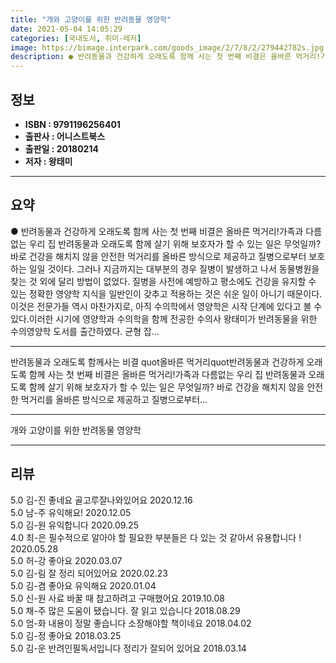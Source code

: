 ```yaml
---
title: "개와 고양이를 위한 반려동물 영양학"
date: 2021-05-04 14:05:29
categories: [국내도서, 취미-레저]
image: https://bimage.interpark.com/goods_image/2/7/8/2/279442782s.jpg
description: ● 반려동물과 건강하게 오래도록 함께 사는 첫 번째 비결은 올바른 먹거리!가족과 다름없는 우리 집 반려동물과 오래도록 함께 살기 위해 보호자가 할 수 있는 일은 무엇일까? 바로 건강을 해치지 않을 안전한 먹거리를 올바른 방식으로 제공하고 질병으로부터 보호하는 일일 것이다. 그러나 지금
---
```


## **정보**

- **ISBN : 9791196256401**
- **출판사 : 어니스트북스**
- **출판일 : 20180214**
- **저자 : 왕태미**

------



## **요약**

●  반려동물과 건강하게 오래도록 함께 사는 첫 번째 비결은 올바른 먹거리!가족과 다름없는 우리 집 반려동물과 오래도록 함께 살기 위해 보호자가 할 수 있는 일은 무엇일까? 바로 건강을 해치지 않을 안전한 먹거리를 올바른 방식으로 제공하고 질병으로부터 보호하는 일일 것이다. 그러나 지금까지는 대부분의 경우 질병이 발생하고 나서 동물병원을 찾는 것 외에 달리 방법이 없었다. 질병을 사전에 예방하고 평소에도 건강을 유지할 수 있는 정확한 영양학 지식을 일반인이 갖추고 적용하는 것은 쉬운 일이 아니기 때문이다. 이것은 전문가들 역시 마찬가지로, 아직 수의학에서 영양학은 시작 단계에 있다고 볼 수 있다.이러한 시기에 영양학과 수의학을 함께 전공한 수의사 왕태미가 반려동물을 위한 수의영양학 도서를 출간하였다. 균형 잡...

------

반려동물과 오래도록 함께사는 비결 quot올바른 먹거리quot반려동물과 건강하게 오래도록 함께 사는 첫 번째 비결은 올바른 먹거리!가족과 다름없는 우리 집 반려동물과 오래도록 함께 살기 위해 보호자가 할 수 있는 일은 무엇일까? 바로 건강을 해치지 않을 안전한 먹거리를 올바른 방식으로 제공하고 질병으로부터... 

------


개와 고양이를 위한 반려동물 영양학 

------


## **리뷰** 

5.0 김-진 좋네요 골고루잘나와있어요 2020.12.16 <br/>5.0 남-주 유익해요! 2020.12.05 <br/>5.0 김-원 유익합니다 2020.09.25 <br/>4.0 최-은 필수적으로 알아야 할 필요한 부분들은 다 있는 것 같아서 유용합니다 ! 2020.05.28 <br/>5.0 허-강 좋아요 2020.03.07 <br/>5.0 김-림 잘 정리 되어있어요 2020.02.23 <br/>5.0 김-겸 좋아요 유익해요 2020.01.04 <br/>5.0 신-원 사료 바꿀 때 참고하려고 구매했어요  2019.10.08 <br/>5.0 채-주 많은 도움이 됐습니다. 잘 읽고 있습니다 2018.08.29 <br/>5.0 엄-화 내용이 정말 좋습니다 소장해야할 책이네요 2018.04.02 <br/>5.0 김-정 좋아요 2018.03.25 <br/>5.0 김-운 반려인필독서입니다 정리가 잘되어 있어요 2018.03.14 <br/>